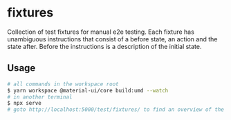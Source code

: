 # fixtures

Collection of test fixtures for manual e2e testing. Each fixture has unambiguous
instructions that consist of a before state, an action and the state after.
Before the instructions is a description of the initial state.

## Usage

```bash
# all commands in the workspace root
$ yarn workspace @material-ui/core build:umd --watch
# in another terminal
$ npx serve
# goto http://localhost:5000/test/fixtures/ to find an overview of the fixtures
```
